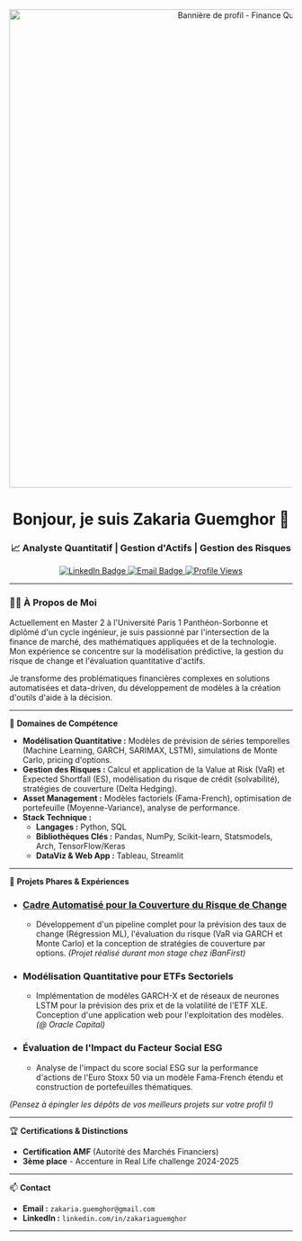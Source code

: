 <!-- Bloc centré pour les images et le titre -->
<div align="center">

  <!-- ================================================================================================================== -->
<!-- 1. VOTRE BANNIÈRE PERSONNALISÉE -->
<!-- Créez une bannière simple sur canva.com et collez le lien de l'image ici -->
<a href="https://www.linkedin.com/in/zakariaguemghor/">
  <img src="https://i.imgur.com/r93MxLc.png" alt="Bannière de profil - Finance Quantitative" width="850px">
</a>
<br>
  <!-- ================================================================================================================== -->
  <!-- 2. VOTRE TITRE PRINCIPAL -->
  <h1>
    Bonjour, je suis Zakaria Guemghor 👋
  </h1>

  <!-- ================================================================================================================== -->
  <!-- 3. VOTRE SOUS-TITRE AVEC VOS DOMAINES D'EXPERTISE -->
  <h3>
    📈 Analyste Quantitatif | Gestion d'Actifs | Gestion des Risques
  </h3>

  <!-- ================================================================================================================== -->
  <!-- 4. VOS BADGES SOCIAUX ET STATISTIQUES -->
  <!-- LinkedIn Badge -->
  <a href="https://www.linkedin.com/in/zakariaguemghor/">
    <img src="https://img.shields.io/badge/LinkedIn-0077B5?style=for-the-badge&logo=linkedin&logoColor=white" alt="LinkedIn Badge"/>
  </a>
  <!-- Email Badge -->
  <a href="mailto:zakaria.guemghor@gmail.com">
    <img src="https://img.shields.io/badge/Email-D14836?style=for-the-badge&logo=gmail&logoColor=white" alt="Email Badge"/>
  </a>
  <!-- Compteur de Vues -->
  <a href="https://github.com/ZakariaGuemghor">
    <img src="https://komarev.com/ghpvc/?username=ZakariaGuemghor&style=for-the-badge&color=0066CC" alt="Profile Views"/>
  </a>
  
</div>

<!-- ================================================================================================================== -->
<!-- Ligne de séparation -->
---

<!-- Le reste de votre README commence ici -->
### 👨‍💻 À Propos de Moi
Actuellement en Master 2 à l'Université Paris 1 Panthéon-Sorbonne et diplômé d'un cycle ingénieur, je suis passionné par l'intersection de la finance de marché, des mathématiques appliquées et de la technologie. Mon expérience se concentre sur la modélisation prédictive, la gestion du risque de change et l'évaluation quantitative d'actifs.

Je transforme des problématiques financières complexes en solutions automatisées et data-driven, du développement de modèles à la création d'outils d'aide à la décision.

---

🎯 **Domaines de Compétence**

*   **Modélisation Quantitative :** Modèles de prévision de séries temporelles (Machine Learning, GARCH, SARIMAX, LSTM), simulations de Monte Carlo, pricing d'options.
*   **Gestion des Risques :** Calcul et application de la Value at Risk (VaR) et Expected Shortfall (ES), modélisation du risque de crédit (solvabilité), stratégies de couverture (Delta Hedging).
*   **Asset Management :** Modèles factoriels (Fama-French), optimisation de portefeuille (Moyenne-Variance), analyse de performance.
*   **Stack Technique :**
    *   **Langages :** Python, SQL
    *   **Bibliothèques Clés :** Pandas, NumPy, Scikit-learn, Statsmodels, Arch, TensorFlow/Keras
    *   **DataViz & Web App :** Tableau, Streamlit

---

🚀 **Projets Phares & Expériences**

*   ### [Cadre Automatisé pour la Couverture du Risque de Change](https://github.com/ZakariaGuemghor/forecast-exchange-rate)
    *   Développement d'un pipeline complet pour la prévision des taux de change (Régression ML), l'évaluation du risque (VaR via GARCH et Monte Carlo) et la conception de stratégies de couverture par options. *(Projet réalisé durant mon stage chez iBanFirst)*

*   ### **Modélisation Quantitative pour ETFs Sectoriels**
    *   Implémentation de modèles GARCH-X et de réseaux de neurones LSTM pour la prévision des prix et de la volatilité de l'ETF XLE. Conception d'une application web pour l'exploitation des modèles. *(@ Oracle Capital)*

*   ### **Évaluation de l'Impact du Facteur Social ESG**
    *   Analyse de l'impact du score social ESG sur la performance d'actions de l'Euro Stoxx 50 via un modèle Fama-French étendu et construction de portefeuilles thématiques.

*(Pensez à épingler les dépôts de vos meilleurs projets sur votre profil !)*

---

🏆 **Certifications & Distinctions**

*   **Certification AMF** (Autorité des Marchés Financiers)
*   **3ème place** - Accenture in Real Life challenge 2024-2025

---

📫 **Contact**

*   **Email :** `zakaria.guemghor@gmail.com`
*   **LinkedIn :** `linkedin.com/in/zakariaguemghor`

---
